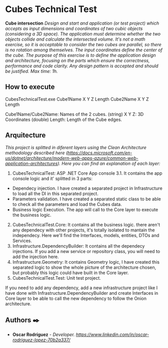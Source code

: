 # Cubes Technical Test

**Cube intersection**
_Design and start and application (or test project) which accepts as input dimensions
and coordinates of two cubic objects (considering a 3D space). The application must determine
whether the two objects collide and calculate the intersected volume.
It's not a math exercise, so it is acceptable to consider the two cubes are parallel, so
there is no rotation among themselves.
The input coordinates define the center of the cube.
The purpose of this exercise is to define the application design and architecture,
focusing on the parts which ensure the correctness, performance and code clarity. Any design
pattern is accepted and should be justified.
Max time: 1h._

## How to execute 

CubesTechnicalTest.exe Cube1Name X Y Z Length Cube2Name X Y Z Length

Cube1Name/Cube2Name: Names of the 2 cubes. (string)
X Y Z: 3D Coordinates (double)
Length: Length of the Cube edges.

## Arquitecture 

_This project is splitted in diferent layers using the Clean Architecture methodology described here (https://docs.microsoft.com/en-us/dotnet/architecture/modern-web-apps-azure/common-web-application-architectures). Here you can find an explanation of each layer:_

1. CubesTechnicalTest: ASP .NET Core App console 3.1. It contains the app console logic and it' splitted in 3 parts:
- Dependecy injection. I have created a separated project in Infrastructure to load all the DI in this separated project.
- Parameters validation. I have created a separated static class to be able to check all the parameters and load the Cubes data.
- Business logic Execution. The app will call to the Core layer to execute the business logic.
2. CubesTechnicalTest.Core: It contains all the business logic. there aren't any dependecy with other projects, it's totally isolated to mantain the independecy. Here we'll find the Interfaces, models, entities, DTOs and Services.
3. Infrastructure.DependencyBuilder: It contains all the dependecy injections. If you add a new service or repository class, you will need to add the injection here.
4. Infrastructure.Geometry: It contains Geometry logic, I have created this separated logic to show the whole picture of the architecture chosen, but probably this logic could have built in the Core layer.
5. CubesTechnicalTest.Test: Unit test project.

If you need to add any dependency, add a new infrastructure project like I have done with Infrastructure.DependencyBuilder
and create Interfaces in Core layer to be able to call the new dependency to follow the Onion architecture.


## Authors ✒️

* **Oscar Rodríguez** - *Developer. https://www.linkedin.com/in/oscar-rodriguez-lopez-70b2a337/* 

